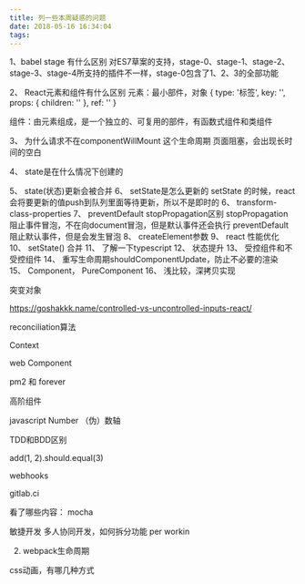```yaml
---
title: 列一些本周疑惑的问题
date: 2018-05-16 16:34:04
tags:
---
```


1、babel stage 有什么区别
对ES7草案的支持，stage-0、stage-1、stage-2、stage-3、stage-4所支持的插件不一样，stage-0包含了1、2、3的全部功能

2、 React元素和组件有什么区别
元素：最小部件，对象
{
  type: '标签',
  key: '',
  props: {
    children: ''
  },
  ref: ''
}

组件：由元素组成，是一个独立的、可复用的部件，有函数式组件和类组件

3、 为什么请求不在componentWillMount 这个生命周期
 页面阻塞，会出现长时间的空白

4、 state是在什么情况下创建的

5、 state(状态)更新会被合并
6、 setState是怎么更新的
setState 的时候，react 会将要更新的值push到队列里面等待更新，所以不是即时的
6、 transform-class-properties
7、 preventDefault stopPropagation区别
stopPropagation　阻止事件冒泡，不在向document冒泡，但是默认事件还会执行
preventDefault　阻止默认事件，但是会发生冒泡
8、 createElement参数
9、 react 性能优化
10、 setState() 合并
11、 了解一下typescript
12、 状态提升
13、 受控组件和不受控组件
14、 重写生命周期shouldComponentUpdate，防止不必要的渲染
15、 Component， PureComponent
16、 浅比较，深拷贝实现

突变对象

https://goshakkk.name/controlled-vs-uncontrolled-inputs-react/

reconciliation算法

Context

web Component

pm2  和 forever

高阶组件

javascript Number （伪）数轴

TDD和BDD区别

add(1, 2).should.equal(3)

webhooks

gitlab.ci




看了哪些内容：
mocha

敏捷开发
多人协同开发，如何拆分功能
per workin 


2. webpack生命周期


css动画，有哪几种方式